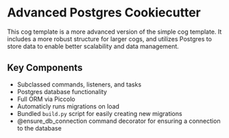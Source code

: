 # Advanced Postgres Cookiecutter

This cog template is a more advanced version of the simple cog template. It includes a more robust structure for larger cogs, and utilizes Postgres to store data to enable better scalability and data management.

## Key Components

- Subclassed commands, listeners, and tasks
- Postgres database functionality
- Full ORM via Piccolo
- Automaticly runs migrations on load
- Bundled `build.py` script for easily creating new migrations
- @ensure_db_connection command decorator for ensuring a connection to the database
